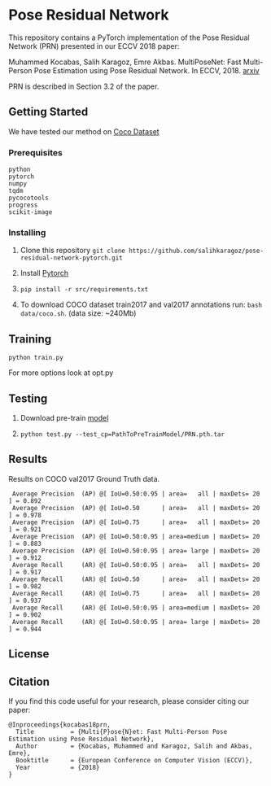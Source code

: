 # Pose Residual Network

This repository contains a PyTorch implementation of the Pose Residual Network (PRN) presented in our ECCV 2018 paper: 

Muhammed Kocabas, Salih Karagoz, Emre Akbas. MultiPoseNet: Fast Multi-Person Pose Estimation using Pose Residual Network. In ECCV, 2018. [arxiv](https://arxiv.org/abs/1807.04067)

PRN is described in Section 3.2 of the  paper.

## Getting Started
We have tested our method on [Coco Dataset](http://cocodataset.org)

### Prerequisites

```
python
pytorch
numpy
tqdm
pycocotools
progress
scikit-image
```

### Installing

1. Clone this repository 
`git clone https://github.com/salihkaragoz/pose-residual-network-pytorch.git`

2. Install [Pytorch](https://pytorch.org/)

3. `pip install -r src/requirements.txt`

4. To download COCO dataset train2017 and val2017 annotations run: `bash data/coco.sh`. (data size: ~240Mb)

## Training

`python train.py`

For more options look at opt.py

## Testing

1. Download pre-train [model](https://drive.google.com/file/d/1OhdMllLGnpRAk6Wexw8LzXF_EHiolVj1/view?usp=sharing)

2. `python test.py --test_cp=PathToPreTrainModel/PRN.pth.tar`

## Results
Results on COCO val2017 Ground Truth data.

```
 Average Precision  (AP) @[ IoU=0.50:0.95 | area=   all | maxDets= 20 ] = 0.892
 Average Precision  (AP) @[ IoU=0.50      | area=   all | maxDets= 20 ] = 0.978
 Average Precision  (AP) @[ IoU=0.75      | area=   all | maxDets= 20 ] = 0.921
 Average Precision  (AP) @[ IoU=0.50:0.95 | area=medium | maxDets= 20 ] = 0.883
 Average Precision  (AP) @[ IoU=0.50:0.95 | area= large | maxDets= 20 ] = 0.912
 Average Recall     (AR) @[ IoU=0.50:0.95 | area=   all | maxDets= 20 ] = 0.917
 Average Recall     (AR) @[ IoU=0.50      | area=   all | maxDets= 20 ] = 0.982
 Average Recall     (AR) @[ IoU=0.75      | area=   all | maxDets= 20 ] = 0.937
 Average Recall     (AR) @[ IoU=0.50:0.95 | area=medium | maxDets= 20 ] = 0.902
 Average Recall     (AR) @[ IoU=0.50:0.95 | area= large | maxDets= 20 ] = 0.944

```

## License

## Citation
If you find this code useful for your research, please consider citing our paper:
```
@Inproceedings{kocabas18prn,
  Title          = {Multi{P}ose{N}et: Fast Multi-Person Pose Estimation using Pose Residual Network},
  Author         = {Kocabas, Muhammed and Karagoz, Salih and Akbas, Emre},
  Booktitle      = {European Conference on Computer Vision (ECCV)},
  Year           = {2018}
}
```
